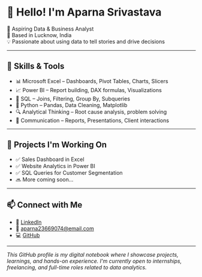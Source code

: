 # 👋 Hello! I'm Aparna Srivastava

🎯 Aspiring Data & Business Analyst  
📍 Based in Lucknow, India  
💡 Passionate about using data to tell stories and drive decisions

---

## 🧠 Skills & Tools

- 📊 Microsoft Excel – Dashboards, Pivot Tables, Charts, Slicers  
- 📈 Power BI – Report building, DAX formulas, Visualizations  
- 💾 SQL – Joins, Filtering, Group By, Subqueries  
- 🐍 Python – Pandas, Data Cleaning, Matplotlib  
- 🔍 Analytical Thinking – Root cause analysis, problem solving  
- 💬 Communication – Reports, Presentations, Client interactions

---

## 📁 Projects I'm Working On

- ✅ Sales Dashboard in Excel  
- ✅ Website Analytics in Power BI  
- ✅ SQL Queries for Customer Segmentation  
- 🔜 More coming soon...

---

## 📫 Connect with Me

- 💼 [LinkedIn](https://www.linkedin.com/in/analyst-aparna-sri)
- 📧 aparna23669074@email.com  
- 💻 [GitHub](https://github.com/aparna-analytics)

---

_This GitHub profile is my digital notebook where I showcase projects, learnings, and hands-on experience. I'm currently open to internships, freelancing, and full-time roles related to data analytics._  
